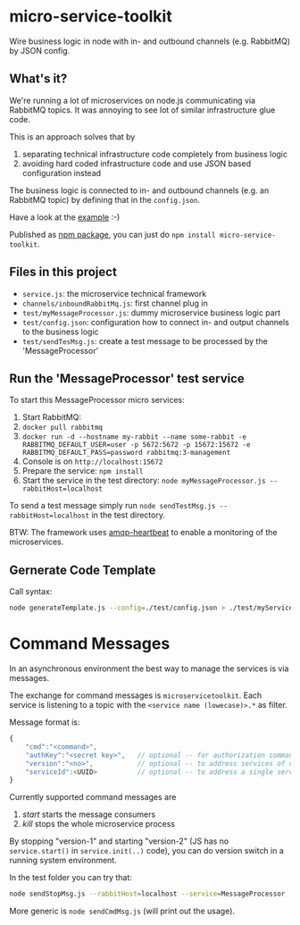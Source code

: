# micro-service-toolkit
Wire business logic in node with in- and outbound channels (e.g. RabbitMQ) by JSON config. 

## What's it?
We're running a lot of microservices on node.js communicating via RabbitMQ topics. It was annoying to see lot of similar infrastructure glue code.

This is an approach solves that by

1. separating technical infrastructure code completely from business logic
2. avoiding hard coded infrastructure code and use JSON based configuration instead

The business logic is connected to in- and outbound channels (e.g. an RabbitMQ topic) by defining that in the `config.json`.

Have a look at the [example](https://github.com/ma-ha/micro-service-toolkit/tree/master/test) :-)

Published as [npm package](https://www.npmjs.com/package/micro-service-toolkit), you can just do `npm install micro-service-toolkit`.

## Files in this project
* `service.js`: the microservice technical framework
* `channels/inboundRabbitMq.js`: first channel plug in
* `test/myMessageProcessor.js`: dummy microservice business logic part
* `test/config.json`: configuration how to connect in- and output channels to the business logic
* `test/sendTesMsg.js`: create a test message to be processed by the 'MessageProcessor'

## Run the 'MessageProcessor' test service
To start this MessageProcessor micro services:

1. Start RabbitMQ: 
  1. `docker pull rabbitmq`
  2. `docker run -d --hostname my-rabbit --name some-rabbit -e RABBITMQ_DEFAULT_USER=user -p 5672:5672 -p 15672:15672 -e RABBITMQ_DEFAULT_PASS=password rabbitmq:3-management` 
  3. Console is on `http://localhost:15672`
2. Prepare the service: `npm install`
3. Start the service in the test directory: `node myMessageProcessor.js --rabbitHost=localhost`

To send a test message simply run `node sendTestMsg.js --rabbitHost=localhost` in the test directory.

BTW: The framework uses [amqp-heartbeat](https://www.npmjs.com/package/amqp-heartbeat) to enable a monitoring of the microservices.

## Gernerate Code Template
Call syntax:

```bash
node generateTemplate.js --config=./test/config.json > ./test/myService.js
```

# Command Messages
In an asynchronous environment the best way to manage the services is via messages.

The exchange for command messages is `microservicetoolkit`. Each service is listening to
a topic with the `<service name (lowecase)>.*` as filter.

Message format is:
```js
{
	"cmd":"<command>",
	"authKey":"<secret key>",   // optional -- for authorization commands
	"version":"<no>",           // optional -- to address services of on version
	"serviceId":<UUID>          // optional -- to address a single service (ref. heartbeat)
}
```

Currently supported command messages are
1. *start* starts the message consumers
2. *kill* stops the whole microservice process

By stopping "version-1" and starting "version-2" 
(JS has no `service.start()` in `service.init(..)` code), 
you can do version switch in a running system environment.

In the test folder you can try that:

```bash
node sendStopMsg.js --rabbitHost=localhost --service=MessageProcessor
```

More generic is `node sendCmdMsg.js` (will print out the usage).
